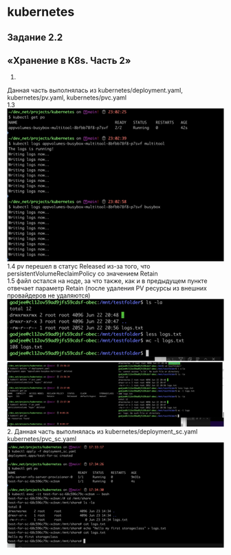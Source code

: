 # kubernetes
## Задание 2.2
## «Хранение в K8s. Часть 2»
1.
Данная часть выполнялась из kubernetes/deployment.yaml, kubernetes/pv.yaml, kubernetes/pvc.yaml
\
1.3
![Alt text](<pictures/Pasted Graphic 35.png>)
\
1.4 pv перешел в статус Released из-за того, что persistentVolumeReclaimPolicy со значением Retain
\
1.5 файл остался на ноде, за что также, как и в предыдущем пункте отвечает параметр Retain (после удаления PV ресурсы из внешних провайдеров не удаляются)
![Alt text](<pictures/Pasted Graphic 36.png>)
![Alt text](<pictures/Pasted Graphic 37.png>)
\
2. Данная часть выполнялась из kubernetes/deployment_sc.yaml kubernetes/pvc_sc.yaml
![Alt text](<pictures/Pasted Graphic 38.png>)
